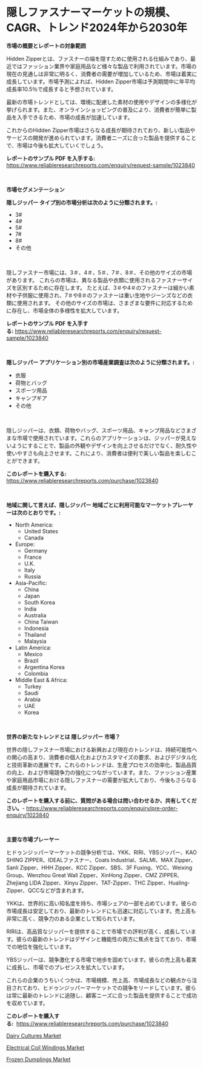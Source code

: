 <p><h1>隠しファスナーマーケットの規模、CAGR、トレンド2024年から2030年</h1></p><p><strong>市場の概要とレポートの対象範囲</strong></p>
<p><p>Hidden Zipperとは、ファスナーの端を隠すために使用される仕組みであり、最近ではファッション業界や家庭用品など様々な製品で利用されています。市場の現在の見通しは非常に明るく、消費者の需要が増加しているため、市場は着実に成長しています。市場予測によれば、Hidden Zipper市場は予測期間中に年平均成長率10.5％で成長すると予想されています。</p><p>最新の市場トレンドとしては、環境に配慮した素材の使用やデザインの多様化が挙げられます。また、オンラインショッピングの普及により、消費者が簡単に製品を入手できるため、市場の成長が加速しています。</p><p>これからのHidden Zipper市場はさらなる成長が期待されており、新しい製品やサービスの開発が進められています。消費者ニーズに合った製品を提供することで、市場は今後も拡大していくでしょう。</p></p>
<p><strong>レポートのサンプル PDF を入手する:</strong> <a href="https://www.reliableresearchreports.com/enquiry/request-sample/1023840">https://www.reliableresearchreports.com/enquiry/request-sample/1023840</a></p>
<p>&nbsp;</p>
<p><strong>市場セグメンテーション</strong></p>
<p><strong>隠しジッパー タイプ別の市場分析は次のように分類されます。:</strong></p>
<p><ul><li>3#</li><li>4#</li><li>5#</li><li>7#</li><li>8#</li><li>その他</li></ul></p>
<p>&nbsp;</p>
<p><p>隠しファスナー市場には、3＃、4＃、5＃、7＃、8＃、その他のサイズの市場があります。 これらの市場は、異なる製品や衣類に使用されるファスナーサイズを区別するために存在します。 たとえば、3＃や4＃のファスナーは細かい素材や子供服に使用され、7＃や8＃のファスナーは重い生地やジーンズなどの衣類に使用されます。 その他のサイズの市場は、さまざまな要件に対応するために存在し、市場全体の多様性を拡大しています。</p></p>
<p><strong>レポートのサンプル PDF を入手する:</strong>&nbsp;<a href="https://www.reliableresearchreports.com/enquiry/request-sample/1023840">https://www.reliableresearchreports.com/enquiry/request-sample/1023840</a></p>
<p>&nbsp;</p>
<p><strong> 隠しジッパー アプリケーション別の市場産業調査は次のように分類されます。:</strong></p>
<p><ul><li>衣服</li><li>荷物とバッグ</li><li>スポーツ用品</li><li>キャンプギア</li><li>その他</li></ul></p>
<p>&nbsp;</p>
<p><p>隠しジッパーは、衣類、荷物やバッグ、スポーツ用品、キャンプ用品などさまざまな市場で使用されています。これらのアプリケーションは、ジッパーが見えないようにすることで、製品の外観やデザインを向上させるだけでなく、耐久性や使いやすさも向上させます。これにより、消費者は便利で美しい製品を楽しむことができます。</p></p>
<p><strong>このレポートを購入する:</strong>&nbsp; <a href="https://www.reliableresearchreports.com/purchase/1023840">https://www.reliableresearchreports.com/purchase/1023840</a></p>
<p>&nbsp;</p>
<p><strong>地域に関して言えば、隠しジッパー 地域ごとに利用可能なマーケットプレーヤーは次のとおりです。:</strong></p>
<p><ul>
    <li>
        North America:
        <ul>
            <li>United States</li>
            <li>Canada</li>
        </ul>
    </li>
    <li>
        Europe:
        <ul>
            <li>Germany</li>
            <li>France</li>
            <li>U.K.</li>
            <li>Italy</li>
            <li>Russia</li>
        </ul>
    </li>
    <li>
        Asia-Pacific:
        <ul>
            <li>China</li>
            <li>Japan</li>
            <li>South Korea</li>
            <li>India</li>
            <li>Australia</li>
            <li>China Taiwan</li>
            <li>Indonesia</li>
            <li>Thailand</li>
            <li>Malaysia</li>
        </ul>
    </li>
    <li>
        Latin America:
        <ul>
            <li>Mexico</li>
            <li>Brazil</li>
            <li>Argentina Korea</li>
            <li>Colombia</li>
        </ul>
    </li>
    <li>
        Middle East & Africa:
        <ul>
            <li>Turkey</li>
            <li>Saudi</li>
            <li>Arabia</li>
            <li>UAE</li>
            <li>Korea</li>
        </ul>
    </li>
    </ul></p>
<p>&nbsp;</p>
<p><strong>世界の新たなトレンドとは 隠しジッパー 市場？</strong></p>
<p><p>世界の隠しファスナー市場における新興および現在のトレンドは、持続可能性への関心の高まり、消費者の個人化およびカスタマイズの要求、およびデジタル化と技術革新の進展です。これらのトレンドは、生産プロセスの効率化、製品品質の向上、および市場競争力の強化につながっています。また、ファッション産業や家庭用品市場における隠しファスナーの需要が拡大しており、今後もさらなる成長が期待されています。</p></p>
<p><strong>このレポートを購入する前に、質問がある場合は問い合わせるか、共有してください。</strong>- <a href="https://www.reliableresearchreports.com/enquiry/pre-order-enquiry/1023840">https://www.reliableresearchreports.com/enquiry/pre-order-enquiry/1023840</a></p>
<p>&nbsp;</p>
<p><strong>主要な市場プレーヤー</strong></p>
<p><p>ヒドゥンジッパーマーケットの競争分析では、YKK、RIRI、YBSジッパー、KAO SHING ZIPPER、IDEALファスナー、Coats Industrial、SALMI、MAX Zipper、Sanli Zipper、HHH Zipper、KCC Zipper、SBS、3F Fuxing、YCC、Weixing Group、Wenzhou Great Wall Zipper、XinHong Zipper、CMZ ZIPPER、Zhejiang LIDA Zipper、Xinyu Zipper、TAT-Zipper、THC Zipper、Hualing-Zipper、QCCなどが含まれます。</p><p>YKKは、世界的に高い知名度を持ち、市場シェアの一部を占めています。彼らの市場成長は安定しており、最新のトレンドにも迅速に対応しています。売上高も非常に高く、競争力のある企業として知られています。</p><p>RIRIは、高品質なジッパーを提供することで市場での評判が高く、成長しています。彼らの最新のトレンドはデザインと機能性の両方に焦点を当てており、市場での地位を強化しています。</p><p>YBSジッパーは、競争激化する市場で地歩を固めています。彼らの売上高も着実に成長し、市場でのプレゼンスを拡大しています。</p><p>これらの企業のうちいくつかは、市場規模、売上高、市場成長などの観点から注目されており、ヒドゥンジッパーマーケットでの競争をリードしています。彼らは常に最新のトレンドに追随し、顧客ニーズに合った製品を提供することで成功を収めています。</p></p>
<p><strong>このレポートを購入する:</strong>&nbsp;&nbsp;<a href="https://www.reliableresearchreports.com/purchase/1023840">https://www.reliableresearchreports.com/purchase/1023840</a></p>
<p><p><a href="https://view.publitas.com/reportprime-1/dairy-cultures-market-share-market-new-trends-analysis-report-by-type-by-application-by-end-use-by-region-and-segment-forecasts-2024-2031/">Dairy Cultures Market</a></p><p><a href="https://github.com/nicholepatriciadoylenwnrjr0/Market-Research-Report-List-1/blob/main/electrical-coil-windings-market.md">Electrical Coil Windings Market</a></p><p><a href="https://view.publitas.com/reportprime-1/frozen-dumplings-market-research-report-reveals-the-latest-trends-and-opportunities-of-this-market-for-period-from-2024-2031/">Frozen Dumplings Market</a></p></p>